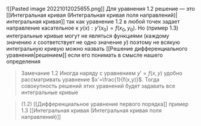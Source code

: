 ![[Pasted image 20221012025655.png]]
Для уравнения 1.2 решение — это [[Интегральная кривая (Интегральная кривая поля направлений)|интегральная кривая]] так как уравнение 1.2 в любой точек задает направление касательное к $y(x):y'(x_{0})=f(x_{0},y_{0})$. Но (пример 1.3) интегральные кривые могут не являться функциями (каждому значению $x$ соответствует не одно значение $y$) поэтому не всякую интегральную кривую можно назвать [[Решение дифференциального уравнения|решением]] если его понимать в смысле нашего определения

>Замечание 1.2 Иногда наряду с уравнением  $y'=f(x,y)$ удобно рассматривать уравнение $x'=\frac{1}{f(x,y)}$. Тогда совокупность решений этих уравнений будет задавать вcе интегральные кривые

>(1.2) [[Дифференциальное уравнение первого порядка]]
>пример 1.3 [[Интегральная кривая (Интегральная кривая поля направлений)]] 